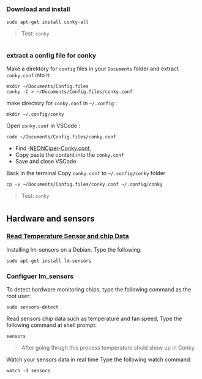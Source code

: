 #
### Download and install
```
sudo apt-get install conky-all
```
> Test: `conky`
#
### extract a config file for conky
Make a direktory for `config` files in your `Documents` folder and extract `conky.conf` into it:
```
mkdir ~/Documents/Config.files
conky -C > ~/Documents/Config.files/conky.conf
```
make directory for `conky.conf` in `~/.config` :
``` 
mkdir ~/.config/conky
```
Open `conky.conf` in VSCode :
```
code ~/Documents/Config.files/conky.conf
```
- Find ·[NEONCiper-Conky.conf](https://github.com/kenpc-git/NEONCipher-Conky.conf-FIXED/blob/main/conky.conf),
- Copy paste the content into the `conky.conf`
- Save and close VSCode 


Back in the terminal Copy `conky.conf` to `~/.config/conky` folder
```
cp -v ~/Documents/Config.files/conky.conf ~/.config/conky
```
> Test: `conky`
#
## Hardware and sensors

### [Read Temperature Sensor and chip Data](https://www.cyberciti.biz/faq/howto-linux-get-sensors-information/)


Installing lm-sensors on a Debian. Type the following:
```
sudo apt-get install lm-sensors
```
### Configuer lm_sensors
To detect hardware monitoring chips, type the following command as the root user:
```
sudo sensors-detect
```

Read sensors chip data such as temperature and fan speed,
Type the following command at shell prompt:
```
sensors
```
> After going thrugh this process temperature shuld show up in Conky.


Watch your sensors data in real time
Type the following watch command:
```
watch -d sensors
```
#

